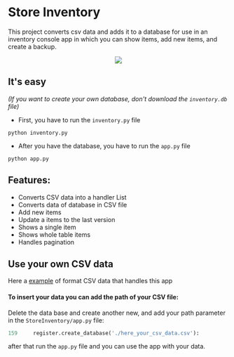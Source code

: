 # Store Inventory
This project converts csv data and adds it to a database for use in an inventory console app
in which you can show items, add new items, and create a backup.

<p align="center">
    <img src="https://github.com/windyludev/StoreInventory/blob/master/imgs/store_inventory.jpg"/>
</p>

## It's easy
_(If you want to create your own database, don't download the `inventory.db` file)_
* First, you have to run the `inventory.py` file
```
python inventory.py
```
* After you have the database, you have to run the `app.py` file
```
python app.py
```

## Features:
* Converts CSV data into a handler List 
* Converts data of database in CSV file
* Add new items
* Update a items to the last version 
* Shows a single item
* Shows whole table items
* Handles pagination

## Use your own CSV data
Here a [example](https://github.com/windyludev/StoreInventory/blob/master/backup/backup.csv) of format CSV data that handles this app

#### To insert your data you can add the path of your CSV file:
Delete the data base and create another new, and add your path parameter
in the `StoreInventory/app.py` file:
```python
159     register.create_database('./here_your_csv_data.csv'):
```

after that run the `app.py` file and you can use the app with your data.
